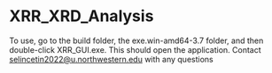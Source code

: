 # XRR_XRD_Analysis
To use, go to the build folder, the exe.win-amd64-3.7 folder, and then double-click XRR_GUI.exe. This should open the application. Contact selincetin2022@u.northwestern.edu with any questions
